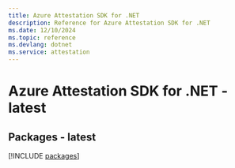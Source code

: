 ```yaml
---
title: Azure Attestation SDK for .NET
description: Reference for Azure Attestation SDK for .NET
ms.date: 12/10/2024
ms.topic: reference
ms.devlang: dotnet
ms.service: attestation
---
```

# Azure Attestation SDK for .NET - latest
## Packages - latest
[!INCLUDE [packages](attestation-index.md)]